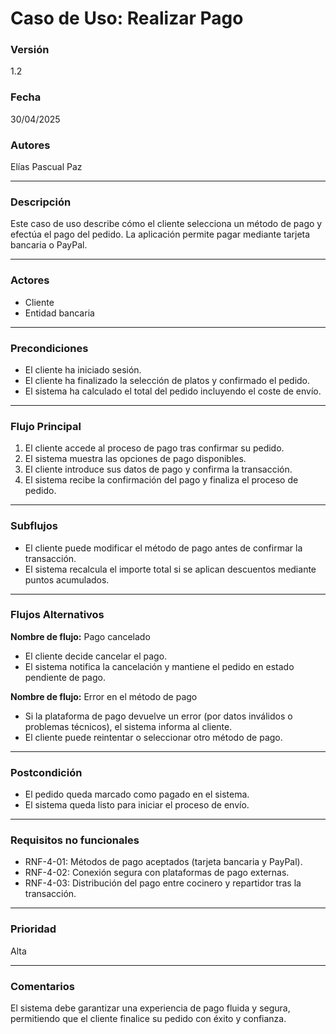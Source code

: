 # Caso de Uso: Realizar Pago

### Versión
1.2

### Fecha
30/04/2025

### Autores
Elías Pascual Paz

---

### Descripción
Este caso de uso describe cómo el cliente selecciona un método de pago y efectúa el pago del pedido. La aplicación permite pagar mediante tarjeta bancaria o PayPal.

---

### Actores
- Cliente  
- Entidad bancaria

---

### Precondiciones
- El cliente ha iniciado sesión.
- El cliente ha finalizado la selección de platos y confirmado el pedido.
- El sistema ha calculado el total del pedido incluyendo el coste de envío.

---

### Flujo Principal
1. El cliente accede al proceso de pago tras confirmar su pedido.
2. El sistema muestra las opciones de pago disponibles.
3. El cliente introduce sus datos de pago y confirma la transacción.
4. El sistema recibe la confirmación del pago y finaliza el proceso de pedido.


---

### Subflujos
- El cliente puede modificar el método de pago antes de confirmar la transacción.
- El sistema recalcula el importe total si se aplican descuentos mediante puntos acumulados.

---

### Flujos Alternativos
**Nombre de flujo:** Pago cancelado  
- El cliente decide cancelar el pago.
- El sistema notifica la cancelación y mantiene el pedido en estado pendiente de pago.

**Nombre de flujo:** Error en el método de pago  
- Si la plataforma de pago devuelve un error (por datos inválidos o problemas técnicos), el sistema informa al cliente.
- El cliente puede reintentar o seleccionar otro método de pago.

---

### Postcondición
- El pedido queda marcado como pagado en el sistema.
- El sistema queda listo para iniciar el proceso de envío.

---

### Requisitos no funcionales
- RNF-4-01: Métodos de pago aceptados (tarjeta bancaria y PayPal).
- RNF-4-02: Conexión segura con plataformas de pago externas.
- RNF-4-03: Distribución del pago entre cocinero y repartidor tras la transacción.

---

### Prioridad
Alta

---

### Comentarios
El sistema debe garantizar una experiencia de pago fluida y segura, permitiendo que el cliente finalice su pedido con éxito y confianza.

